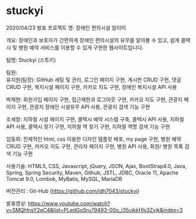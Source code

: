 # stuckyi

2020/04/23 발표
프로젝트 명: 장애인 편의시설 알리미

개요: 	장애인과 보호자가 간편하게 장애인 편의시설의 유무를 알아볼 수 있고, 쉽게 콜택시 및 병원 예약 서비스를 이용할 수 있게 구현한 웹사이트입니다. 

팀명: Stuckyi (스투키)

팀원: 	
유지원(팀장): GitHub 세팅 및 관리, 로그인 페이지 구현, 게시판 CRUD 구현, 댓글 CRUD 구현, 복지시설 페이지 구현, 카카오 지도 구현, 장애인 복지시설 API 사용

박재현: 회원가입 페이지 구현, 접근제한과 로그아웃 구현, 카카오 지도 구현, 관광지 페이지 구현, 관광지 장애인 시설유무 API 사용, 관광지 검색 기능 구현

조세창: 지하철 시설 페이지 구현, 콜택시 예약 시스템 구축, 콜택시 API 사용, 지하철 API 사용, 콜택시 찾기 구현, 지하철 역 찾기 구현, 지하철 역명 검색 기능 구현

임동희: 전제적인 html, css 이용한 디자인 템플릿 배포, my page 구현, 병원 예약 CRUD 구현, 카카오 지도 구현, 관리자 페이지 구현, 병원 API 사용, 회원/ 병원 목록	 검색 기능 구현


사용기술:
	HTML5, CSS, Javascript, jQuery, JSON, Ajax, BootStrap4.0, Java, Spring, Spring Security, Maven, Github, JSTL, JDBC, Oracle 11, Apache Tomcat 9.0, Lombok, MyBatis, MySQL, MariaDB

버전관리 : Git-Hub (https://github.com/ldh7043/stuckyi)

발표영상: https://www.youtube.com/watch?v=SMQHnsY2gC4&list=PLedGoSru79493-00o_i35ujkkHls3Zvjk&index=3 
